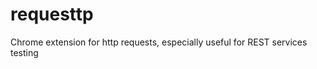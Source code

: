 requesttp
=========

Chrome extension for http requests, especially useful for REST services testing


